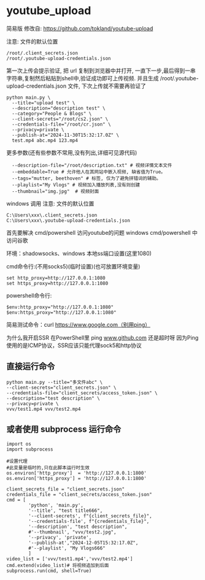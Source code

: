 # youtube_upload
简易版
修改自: https://github.com/tokland/youtube-upload

注意: 文件的默认位置
```
/root/.client_secrets.json
/root/.youtube-upload-credentials.json
```

第一次上传会提示验证, 把 url 复制到浏览器中并打开, 一直下一步,最后得到一串字符串,复制然后粘贴到shell中,验证成功即可上传视频.
并且生成 /root/.youtube-upload-credentials.json 文件, 下次上传就不需要再验证了
```
python main.py \
  --title="upload test" \
  --description="description test" \
  --category="People & Blogs" \
  --client-secrets="/root/cs2.json" \
  --credentials-file="/root/cr.json" \
  --privacy=private \
  --publish-at="2024-11-30T15:32:17.0Z" \
  test.mp4 abc.mp4 123.mp4
```

更多参数(还有些参数不常用,没有列出,详细可见源代码)
```
  --description-file="/root/description.txt" # 视频详情文本文件
  --embeddable=True # 允许他人在其网站中嵌入视频, 缺省值为True。
  --tags="mutter, beethoven" # 标签, 仅为了避免拼错词的辅助。
  --playlist="My Vlogs" # 视频加入播放列表,没有则创建
  --thumbnail="img.jpg"  # 视频封面
```

windows 调用
注意: 文件的默认位置
```
C:\Users\xxx\.client_secrets.json
C:\Users\xxx\.youtube-upload-credentials.json
```

首先要解决 cmd/powershell 访问youtube的问题
windows cmd/powershell 中访问谷歌

环境：shadowsocks、windows
本地ss端口设置(这里1080)

cmd命令行:(不用socks5)(临时设置)(也可放置环境变量)
```
set http_proxy=http://127.0.0.1:1080
set https_proxy=http://127.0.0.1:1080
```
powershell命令行:
```
$env:http_proxy="http://127.0.0.1:1080"
$env:https_proxy="http://127.0.0.1:1080"
```
简易测试命令：curl https://www.google.com（别用ping）

为什么我开启SSR 在PowerShell里 ping www.github.com 还是超时呀
因为Ping使用的是ICMP协议，SSR应该只能代理sock5和http协议


## 直接运行命令
```
python main.py --title="多文件abc" \
--client-secrets="client_secrets.json" \
--credentials-file="client_secrets/access_token.json" \
--description="test description" \
--privacy=private \
vvv/test1.mp4 vvv/test2.mp4
```
## 或者使用 subprocess 运行命令
```
import os
import subprocess

#设置代理
#此变量是临时的,只在此脚本运行时生效
os.environ['http_proxy']  = 'http://127.0.0.1:1800'
os.environ['https_proxy'] = 'http://127.0.0.1:1800'

client_secrets_file = "client_secrets.json"
credentials_file = "client_secrets/access_token.json"
cmd = [
        'python', 'main.py',
        '--title', "test title666",
        '--client-secrets', f"{client_secrets_file}",
        '--credentials-file', f"{credentials_file}",
        '--description', "test description",
        #'--thumbnail', "vvv/test2.jpg",
        '--privacy', 'private',
        '--publish-at',"2024-12-05T15:32:17.0Z",
        #'--playlist', "My Vlogs666"
        ]
video_list = ['vvv/test1.mp4','vvv/test2.mp4']
cmd.extend(video_list)# 将视频追加到后面
subprocess.run(cmd, shell=True)

```

